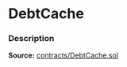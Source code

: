 # DebtCache

### Description <a href="description" id="description"></a>

**Source:** [contracts/DebtCache.sol](https://github.com/perifinance/peri-finance/blob/master/contracts/DebtCache.sol)
